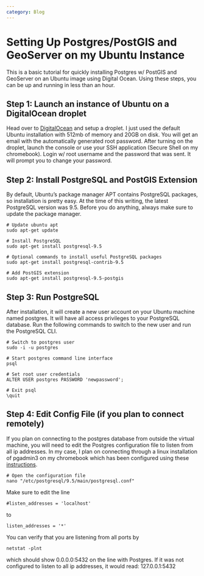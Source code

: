 ```yaml
---
category: Blog
---
```

# Setting Up Postgres/PostGIS and GeoServer on my Ubuntu Instance
This is a basic tutorial for quickly installing Postgres w/ PostGIS and GeoServer on an Ubuntu image using Digital Ocean. Using these steps, you can be up and running in less than an hour.

## Step 1: Launch an instance of Ubuntu on a DigitalOcean droplet
Head over to [DigitalOcean](https://www.digitalocean.com/) and setup a droplet. I just used the default Ubuntu installation with 512mb of memory and 20GB on disk. You will get an email with the automatically generated root password. After turning on the droplet, launch the console or use your SSH application (Secure Shell on my chromebook). Login w/ root username and the password that was sent. It will prompt you to change your password.

## Step 2: Install PostgreSQL and PostGIS Extension
By default, Ubuntu’s package manager APT contains PostgreSQL packages, so installation is pretty easy. At the time of this writing, the latest PostgreSQL version was 9.5. Before you do anything, always make sure to update the package manager.
```
# Update ubuntu apt
sudo apt-get update

# Install PostgreSQL
sudo apt-get install postgresql-9.5

# Optional commands to install useful PostgreSQL packages
sudo apt-get install postgresql-contrib-9.5

# Add PostGIS extension
sudo apt-get install postgresql-9.5-postgis
```

## Step 3: Run PostgreSQL
After installation, it will create a new user account on your Ubuntu machine named postgres. It will have all access privileges to your PostgreSQL database. Run the following commands to switch to the new user and run the PostgreSQL CLI.
```
# Switch to postgres user
sudo -i -u postgres

# Start postgres command line interface
psql

# Set root user credentials
ALTER USER postgres PASSWORD 'newpassword';

# Exit psql
\quit
```

## Step 4: Edit Config File (if you plan to connect remotely)
If you plan on connecting to the postgres database from outside the virtual machine, you will need to edit the Postgres configuration file to listen from all ip addresses. In my case, I plan on connecting through a linux installation of pgadmin3 on my chromebook which has been configured using these [instructions](https://black-tea.github.io/data%20analysis/2017/01/14/Chromebook-Setup!.html).
```
# Open the configuration file
nano "/etc/postgresql/9.5/main/postgresql.conf"
```
Make sure to edit the line
```
#listen_addresses = 'localhost'
```
to
```
listen_addresses = '*'
```
You can verify that you are listening from all ports by
```
netstat -plnt
```
which should show 0.0.0.0:5432 on the line with Postgres. If it was not configured to listen to all ip addresses, it would read: 127.0.0.1:5432


